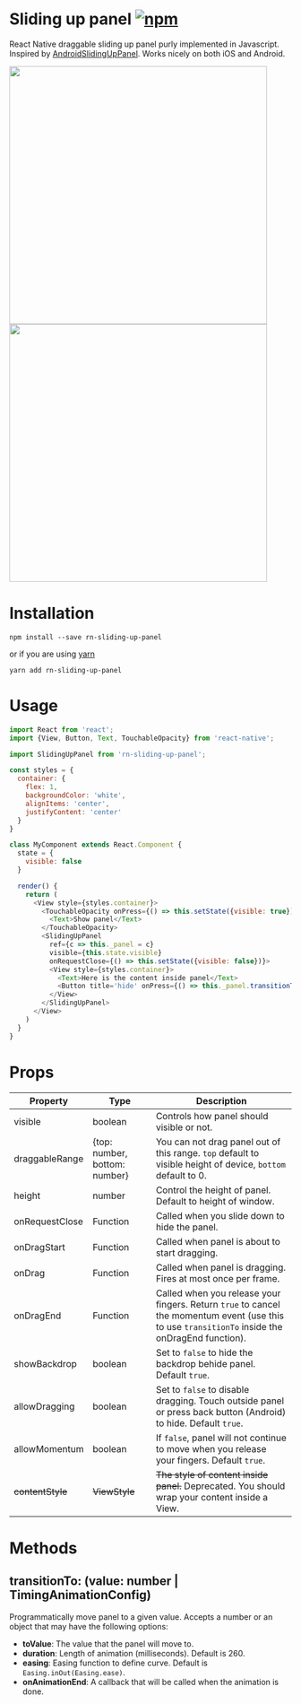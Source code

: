 # Sliding up panel [![npm](https://img.shields.io/npm/v/rn-sliding-up-panel.svg)](https://www.npmjs.com/package/rn-sliding-up-panel)

React Native draggable sliding up panel purly implemented in Javascript. Inspired by [AndroidSlidingUpPanel](https://github.com/umano/AndroidSlidingUpPanel). Works nicely on both iOS and Android.

<img src="https://raw.githubusercontent.com/octopitus/rn-sliding-up-panel/master/demo/sliding_panel_android.gif" height="460" />
<img src="https://raw.githubusercontent.com/octopitus/rn-sliding-up-panel/master/demo/bottom_sheet_demo.gif" height="460" />

# Installation

    npm install --save rn-sliding-up-panel

or if you are using [yarn](http://yarnpkg.com)

    yarn add rn-sliding-up-panel

# Usage

```js
import React from 'react';
import {View, Button, Text, TouchableOpacity} from 'react-native';

import SlidingUpPanel from 'rn-sliding-up-panel';

const styles = {
  container: {
    flex: 1,
    backgroundColor: 'white',
    alignItems: 'center',
    justifyContent: 'center'
  }
}

class MyComponent extends React.Component {
  state = {
    visible: false
  }

  render() {
    return (
      <View style={styles.container}>
        <TouchableOpacity onPress={() => this.setState({visible: true})}>
          <Text>Show panel</Text>
        </TouchableOpacity>
        <SlidingUpPanel
          ref={c => this._panel = c}
          visible={this.state.visible}
          onRequestClose={() => this.setState({visible: false})}>
          <View style={styles.container}>
            <Text>Here is the content inside panel</Text>
            <Button title='hide' onPress={() => this._panel.transitionTo(0)} />
          </View>
        </SlidingUpPanel>
      </View>
    )
  }
}
```

# Props

|Property|Type|Description|
|---|---|---|
|visible|boolean|Controls how panel should visible or not.
|draggableRange|{top: number, bottom: number}|You can not drag panel out of this range. `top` default to visible height of device, `bottom` default to 0.
|height|number|Control the height of panel. Default to height of window.
|onRequestClose|Function|Called when you slide down to hide the panel.
|onDragStart|Function|Called when panel is about to start dragging.
|onDrag|Function|Called when panel is dragging. Fires at most once per frame.
|onDragEnd|Function|Called when you release your fingers. Return `true` to cancel the momentum event (use this to use `transitionTo` inside the onDragEnd function).
|showBackdrop|boolean|Set to `false` to hide the backdrop behide panel. Default `true`.
|allowDragging|boolean|Set to `false` to disable dragging. Touch outside panel or press back button (Android) to hide. Default `true`.
|allowMomentum|boolean|If `false`, panel will not continue to move when you release your fingers. Default `true`.
|~~contentStyle~~|~~ViewStyle~~|~~The style of content inside panel.~~ Deprecated. You should wrap your content inside a View.

# Methods

## transitionTo: (value: number | TimingAnimationConfig)

Programmatically move panel to a given value. Accepts a number or an object that may have the following options:

- **toValue**: The value that the panel will move to.
- **duration**: Length of animation (milliseconds). Default is 260.
- **easing**: Easing function to define curve. Default is `Easing.inOut(Easing.ease)`.
- **onAnimationEnd**: A callback that will be called when the animation is done.
